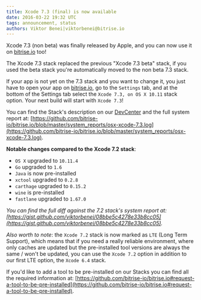 ```yaml
---
title: Xcode 7.3 (final) is now available
date: 2016-03-22 19:32 UTC
tags: announcement, status
authors: Viktor Benei|viktorbenei@bitrise.io
---
```


Xcode 7.3 (non beta) was finally released by Apple, and you can now
use it on [bitrise.io](https://www.bitrise.io) too!

The Xcode 7.3 stack replaced the previous "Xcode 7.3 beta" stack,
if you used the beta stack you're automatically moved to the non beta 7.3 stack.

If your app is not yet on the 7.3 stack and you want to change it,
you just have to open your app on [bitrise.io](https://www.bitrise.io),
go to the `Settings` tab, and at the bottom of the Settings tab select the `Xcode 7.3, on OS X 10.11`
stack option. Your next build will start with `Xcode 7.3`!

You can find the Stack's description on our [DevCenter](http://devcenter.bitrise.io/v1.0/docs/available-stacks#section-xcode-7-3-on-os-x-10-11) and the full system report at: [https://github.com/bitrise-io/bitrise.io/blob/master/system_reports/osx-xcode-7.3.log](https://github.com/bitrise-io/bitrise.io/blob/master/system_reports/osx-xcode-7.3.log).

**Notable changes compared to the Xcode 7.2 stack**:

* `OS X` upgraded to `10.11.4`
* `Go` upgraded to `1.6`
* `Java` is now pre-installed
* `xctool` upgraded to `0.2.8`
* `carthage` upgraded to `0.15.2`
* `wine` is pre-installed
* `fastlane` upgraded to `1.67.0`

*You can find the full diff against the 7.2 stack's system report at: [https://gist.github.com/viktorbenei/08bbe5c4278e33b8cc05](https://gist.github.com/viktorbenei/08bbe5c4278e33b8cc05).*

*Also worth to note*: the `Xcode 7.2` stack is now marked as `LTE` (Long Term Support), which means
that if you need a really reliable environment, where only caches are updated but the
pre-installed tool versions are always the same / won't be updated, you can
use the `Xcode 7.2` option in addition to our first LTE option, the `Xcode 6.4` stack.

If you'd like to add a tool to be pre-installed on our Stacks
you can find all the required information at: [https://github.com/bitrise-io/bitrise.io#request-a-tool-to-be-pre-installed](https://github.com/bitrise-io/bitrise.io#request-a-tool-to-be-pre-installed).
